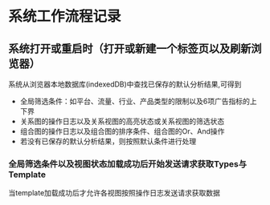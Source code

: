 # 系统工作流程记录

## 系统打开或重启时（打开或新建一个标签页以及刷新浏览器）

系统从浏览器本地数据库(indexedDB)中查找已保存的默认分析结果,可得到
- 全局筛选条件：如平台、流量、行业、产品类型的限制以及6项广告指标的上下界
- 关系图的操作日志以及关系视图的高亮状态或关系视图的筛选状态
- 组合图的操作日志以及组合图的排序条件、组合图的Or、And操作
- 若没有已保存的默认分析结果，则按照默认条件进行处理

### 全局筛选条件以及视图状态加载成功后开始发送请求获取Types与Template

当template加载成功后才允许各视图按照操作日志发送请求获取数据
